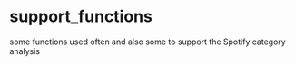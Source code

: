 # support_functions
some functions used often and also some to support the Spotify category analysis
